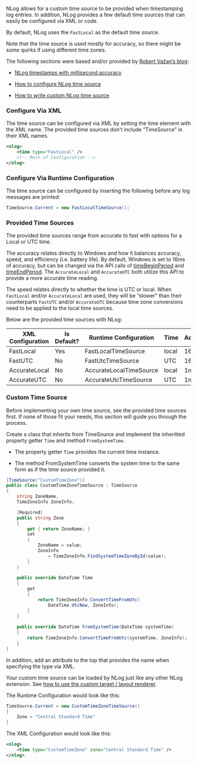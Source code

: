 NLog allows for a custom time source to be provided when timestamping log
entries. In addition, NLog provides a few default time sources that can easily
be configured via XML or code.

By default, NLog uses the `FastLocal` as the default time source.

Note that the time source is used mostly for accuracy, so there might be some
quirks if using different time zones.

The following sections were based and/or provided by [Robert Važan’s
blog](<http://blog.angeloflogic.com/>):

-   [NLog timestamps with millisecond
    accuracy](<http://blog.angeloflogic.com/2013/10/nlog-timestamps-with-millisecond.html>)

-   [How to configure NLog time
    source](<http://blog.angeloflogic.com/2013/10/how-to-configure-nlog-time-source.html>)

-   [How to write custom NLog time
    source](<http://blog.angeloflogic.com/2013/10/how-to-write-custom-nlog-time-source.html>)

### Configure Via XML

The time source can be configured via XML by setting the time element with the
XML name. The provided time sources don’t include “TimeSource” in their XML
names.

```xml
<nlog>
    <time type="FastLocal" />
    <!-- Rest of Configuration -->
</nlog>
```

### Configure Via Runtime Configuration

The time source can be configured by inserting the following before any log
messages are printed:

```csharp
TimeSource.Current = new FastLocalTimeSource();
```

### Provided Time Sources

The provided time sources range from accurate to fast with options for a Local
or UTC time.

The accuracy relates directly to Windows and how it balances accuracy, speed,
and efficiency (i.e. battery life). By default, Windows is set to 16ms of
accuracy, but can be changed via the API calls of
[timeBeginPeriod](https://msdn.microsoft.com/en-us/library/dd757624)
and
[timeEndPeriod](https://msdn.microsoft.com/en-us/library/dd757626).
The `AccurateLocal` and `AccurateUTC` both utilize this API to provide a more
accurate time reading.

The speed relates directly to whether the time is UTC or local. When `FastLocal`
and/or `AccurateLocal` are used, they will be “slower” than their counterparts `FastUTC`
 and/or `AccurateUTC` because time zone conversions need to be applied to the local time
sources.

Below are the provided time sources with NLog:

| **XML Configuration** | **Is Default?** | **Runtime Configuration** | **Time** | **Accuracy** | **Speed** |
|-----------------------|-----------------|---------------------------|----------|--------------|-----------|
| FastLocal             | Yes             | FastLocalTimeSource       | local    | 16ms         | fastest   |
| FastUTC               | No              | FastUtcTimeSource         | UTC      | 16ms         | fastest   |
| AccurateLocal         | No              | AccurateLocalTimeSource   | local    | 1ms          | slow      |
| AccurateUTC           | No              | AccurateUtcTimeSource     | UTC      | 1ms          | fast      |

### Custom Time Source

Before implementing your own time source, see the provided time sources first.
If none of those fit your needs, this section will guide you through the
process.

Create a class that inherits from TimeSource and implement the inheritted
property getter `Time` and method `FromSystemTime`.

-   The property getter `Time` provides the current time instance.

-   The method FromSystemTime converts the system time to the same form as if
    the time source provided it.

```csharp
[TimeSource("CustomTimeZone")]
public class CustomTimeZoneTimeSource : TimeSource
{
    string ZoneName;
    TimeZoneInfo ZoneInfo;

    [Required]
    public string Zone
    {
        get { return ZoneName; }
        set
        {
            ZoneName = value;
            ZoneInfo
                = TimeZoneInfo.FindSystemTimeZoneById(value);
        }
    }
    
    public override DateTime Time
    {
        get
        {
            return TimeZoneInfo.ConvertTimeFromUtc(
                DateTime.UtcNow, ZoneInfo);
        }
    }
    
    public override DateTime FromSystemTime(DateTime systemTime)
    {
        return TimeZoneInfo.ConvertTimeFromUtc(systemTime, ZoneInfo);
    }
}
```

In addition, add an attribute to the top that provides the name when specifying
the type via XML.

Your custom time source can be loaded by NLog just like any other NLog
extension. See [how to use the custom target / layout
renderer](<Extending%20NLog>).

The Runtime Configuration would look like this:

```csharp
TimeSource.Current = new CustomTimeZoneTimeSource()
{
    Zone = "Central Standard Time"
}
```

The XML Configuration would look like this:

```xml
<nlog>
    <time type="CustomTimeZone" zone="Central Standard Time" />
</nlog>
```